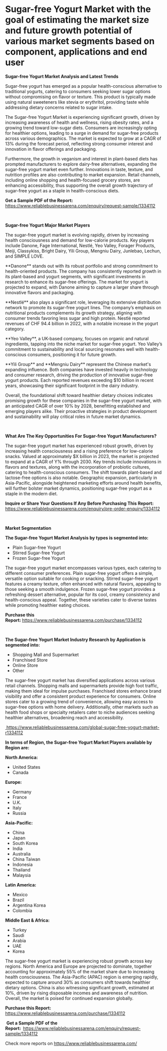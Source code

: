 <p><h1>Sugar-free Yogurt Market with the goal of estimating the market size and future growth potential of various market segments based on component, applications and end user</h1></p><p><strong>Sugar-free Yogurt Market Analysis and Latest Trends</strong></p>
<p><p>Sugar-free yogurt has emerged as a popular health-conscious alternative to traditional yogurts, catering to consumers seeking lower sugar options without compromising on flavor or texture. This product is typically made using natural sweeteners like stevia or erythritol, providing taste while addressing dietary concerns related to sugar intake. </p><p>The Sugar-free Yogurt Market is experiencing significant growth, driven by increasing awareness of health and wellness, rising obesity rates, and a growing trend toward low-sugar diets. Consumers are increasingly opting for healthier options, leading to a surge in demand for sugar-free products across various demographics. The market is expected to grow at a CAGR of 13% during the forecast period, reflecting strong consumer interest and innovation in flavor offerings and packaging.</p><p>Furthermore, the growth in veganism and interest in plant-based diets has prompted manufacturers to explore dairy-free alternatives, expanding the sugar-free yogurt market even further. Innovations in taste, texture, and nutrition profiles are also contributing to market expansion. Retail channels, including online shopping and health-focused grocery stores, are enhancing accessibility, thus supporting the overall growth trajectory of sugar-free yogurt as a staple in health-conscious diets.</p></p>
<p><strong>Get a Sample PDF of the Report:&nbsp;</strong> <a href="https://www.reliablebusinessarena.com/enquiry/request-sample/1334112?utm_campaign=2819&utm_medium=2&utm_source=Github&utm_content=ia&utm_term=24032025&utm_id=sugar-free-yogurt">https://www.reliablebusinessarena.com/enquiry/request-sample/1334112</a></p>
<p>&nbsp;</p>
<p><strong>Sugar-free Yogurt Major Market Players</strong></p>
<p><p>The sugar-free yogurt market is evolving rapidly, driven by increasing health consciousness and demand for low-calorie products. Key players include Danone, Fage International, Nestlé, Yeo Valley, Forager Products, Meiji, Classykiss, Bright Dairy, Yili Group, Mengniu Dairy, Junlebao, Lechun, and SIMPLE LOVE.</p><p>**Danone** stands out with its robust portfolio and strong commitment to health-oriented products. The company has consistently reported growth in its plant-based and yogurt segments, with significant investments in research to enhance its sugar-free offerings. The market for yogurt is projected to expand, with Danone aiming to capture a larger share through innovative flavors and packaging.</p><p>**Nestlé** also plays a significant role, leveraging its extensive distribution network to promote its sugar-free yogurt lines. The company’s emphasis on nutritional products complements its growth strategy, aligning with consumer trends favoring less sugar and high protein. Nestlé reported revenues of CHF 94.4 billion in 2022, with a notable increase in the yogurt category.</p><p>**Yeo Valley**, a UK-based company, focuses on organic and natural ingredients, tapping into the niche market for sugar-free yogurt. Yeo Valley’s commitment to sustainability and local sourcing resonates well with health-conscious consumers, positioning it for future growth.</p><p>**Yili Group** and **Mengniu Dairy** represent the Chinese market's expanding influence. Both companies have invested heavily in technology and consumer research, driving the production of innovative sugar-free yogurt products. Each reported revenues exceeding $10 billion in recent years, showcasing their significant footprint in the dairy industry.</p><p>Overall, the foundational shift toward healthier dietary choices indicates promising growth for these companies in the sugar-free yogurt market, with an anticipated CAGR of over 10% by 2028, benefitting established and emerging players alike. Their proactive strategies in product development and sustainability will play critical roles in future market dynamics.</p></p>
<p>&nbsp;</p>
<p><strong>What Are The Key Opportunities For Sugar-free Yogurt Manufacturers?</strong></p>
<p><p>The sugar-free yogurt market has experienced robust growth, driven by increasing health consciousness and a rising preference for low-calorie snacks. Valued at approximately $X billion in 2023, the market is projected to expand at a CAGR of Y% through 2030. Key trends include innovations in flavors and textures, along with the incorporation of probiotic cultures, catering to health-conscious consumers. The shift towards plant-based and lactose-free options is also notable. Geographic expansion, particularly in Asia-Pacific, alongside heightened marketing efforts around health benefits, will further bolster market dynamics, positioning sugar-free yogurt as a staple in the modern diet.</p></p>
<p><strong>Inquire or Share Your Questions If Any Before Purchasing This Report:</strong> <a href="https://www.reliablebusinessarena.com/enquiry/pre-order-enquiry/1334112?utm_campaign=2819&utm_medium=2&utm_source=Github&utm_content=ia&utm_term=24032025&utm_id=sugar-free-yogurt">https://www.reliablebusinessarena.com/enquiry/pre-order-enquiry/1334112</a></p>
<p>&nbsp;</p>
<p><strong>Market Segmentation</strong></p>
<p><strong>The Sugar-free Yogurt Market Analysis by types is segmented into:</strong></p>
<p><ul><li>Plain Sugar-free Yogurt</li><li>Stirred Sugar-free Yogurt</li><li>Frozen Sugar-free Yogurt</li></ul></p>
<p><p>The sugar-free yogurt market encompasses various types, each catering to different consumer preferences. Plain sugar-free yogurt offers a simple, versatile option suitable for cooking or snacking. Stirred sugar-free yogurt features a creamy texture, often enhanced with natural flavors, appealing to those seeking a smooth indulgence. Frozen sugar-free yogurt provides a refreshing dessert alternative, popular for its cool, creamy consistency and health-conscious appeal. Together, these varieties cater to diverse tastes while promoting healthier eating choices.</p></p>
<p><strong>Purchase this Report:&nbsp;</strong><a href="https://www.reliablebusinessarena.com/purchase/1334112?utm_campaign=2819&utm_medium=2&utm_source=Github&utm_content=ia&utm_term=24032025&utm_id=sugar-free-yogurt">https://www.reliablebusinessarena.com/purchase/1334112</a></p>
<p>&nbsp;</p>
<p><strong>The Sugar-free Yogurt Market Industry Research by Application is segmented into:</strong></p>
<p><ul><li>Shopping Mall and Supermarket</li><li>Franchised Store</li><li>Online Store</li><li>Other</li></ul></p>
<p><p>The sugar-free yogurt market has diversified applications across various retail channels. Shopping malls and supermarkets provide high foot traffic, making them ideal for impulse purchases. Franchised stores enhance brand visibility and offer a consistent product experience for consumers. Online stores cater to a growing trend of convenience, allowing easy access to sugar-free options with home delivery. Additionally, other markets such as health food shops or specialty retailers cater to niche audiences seeking healthier alternatives, broadening reach and accessibility.</p></p>
<p><a href="https://www.reliablebusinessarena.com/global-sugar-free-yogurt-market-r1334112?utm_campaign=2819&utm_medium=2&utm_source=Github&utm_content=ia&utm_term=24032025&utm_id=sugar-free-yogurt">&nbsp;https://www.reliablebusinessarena.com/global-sugar-free-yogurt-market-r1334112</a></p>
<p><strong>In terms of Region, the Sugar-free Yogurt Market Players available by Region are:</strong></p>
<p>
    <p> <strong> North America: </strong>
        <ul>
            <li>United States</li>
            <li>Canada</li>
        </ul>
        </p> 
    <p> <strong> Europe: </strong>
        <ul>
            <li>Germany</li>
            <li>France</li>
            <li>U.K.</li>
            <li>Italy</li>
            <li>Russia</li>
        </ul>
        </p> 
    <p> <strong> Asia-Pacific: </strong>
        <ul>
            <li>China</li>
            <li>Japan</li>
            <li>South Korea</li>
            <li>India</li>
            <li>Australia</li>
            <li>China Taiwan</li>
            <li>Indonesia</li>
            <li>Thailand</li>
            <li>Malaysia</li>
        </ul>
        </p> 
    <p> <strong> Latin America: </strong>
        <ul>
            <li>Mexico</li>
            <li>Brazil</li>
            <li>Argentina Korea</li>
            <li>Colombia</li>
        </ul>
        </p> 
    <p> <strong> Middle East & Africa: </strong>
        <ul>
            <li>Turkey</li>
            <li>Saudi</li>
            <li>Arabia</li>
            <li>UAE</li>
            <li>Korea</li>
        </ul>
    </p>
    </p>
<p><p>The sugar-free yogurt market is experiencing robust growth across key regions. North America and Europe are projected to dominate, together accounting for approximately 55% of the market share due to increasing health consciousness. The Asia-Pacific (APAC) region is emerging rapidly, expected to capture around 30% as consumers shift towards healthier dietary options. China is also witnessing significant growth, estimated at 10%, driven by rising disposable incomes and awareness of nutrition. Overall, the market is poised for continued expansion globally.</p></p>
<p><strong>Purchase this Report: </strong><a href="https://www.reliablebusinessarena.com/purchase/1334112?utm_campaign=2819&utm_medium=2&utm_source=Github&utm_content=ia&utm_term=24032025&utm_id=sugar-free-yogurt">https://www.reliablebusinessarena.com/purchase/1334112</a></p>
<p>&nbsp;<strong>Get a Sample PDF of the Report:&nbsp;&nbsp;</strong><a href="https://www.reliablebusinessarena.com/enquiry/request-sample/1334112?utm_campaign=2819&utm_medium=2&utm_source=Github&utm_content=ia&utm_term=24032025&utm_id=sugar-free-yogurt">https://www.reliablebusinessarena.com/enquiry/request-sample/1334112</a></p>
<p><strong></strong></p>
<p>Check more reports on <a href="https://www.reliablebusinessarena.com/?utm_campaign=2819&utm_medium=2&utm_source=Github&utm_content=ia&utm_term=24032025&utm_id=sugar-free-yogurt">https://www.reliablebusinessarena.com/</a></p>